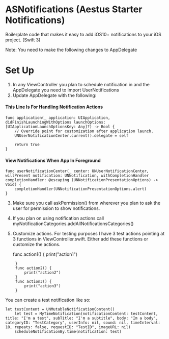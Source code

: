 # ASNotifications (Aestus Starter Notifications)
Boilerplate code that makes it easy to add iOS10+ notifications to your iOS project. (Swift 3)

Note: You need to make the following changes to AppDelegate

# Set Up

1. In any ViewController you plan to schedule notification in and the AppDelegate you need to import UserNotifications
2. Update AppDelegate with the following:

#### This Line Is For Handling Notification Actions
	func application(_ application: UIApplication, didFinishLaunchingWithOptions launchOptions: [UIApplicationLaunchOptionsKey: Any]?) -> Bool {
        // Override point for customization after application launch.
        UNUserNotificationCenter.current().delegate = self
       
        return true
    }
    
#### View Notifications When App In Foreground
    func userNotificationCenter(_ center: UNUserNotificationCenter, willPresent notification: UNNotification, withCompletionHandler completionHandler: @escaping (UNNotificationPresentationOptions) -> Void) {
        completionHandler(UNNotificationPresentationOptions.alert)
    }

3. Make sure you call askPermission() from wherever you plan to ask the user for permission to show notifications.
4. If you plan on using notification actions call        
	myNotificationCategories.addAllNotificationsCategories()
5. Customize actions. For testing purposes I have 3 test actions pointing at 3 functions in ViewController.swift. Either add these functions or customize the actions.

	func action1() {
        	print("action1")
       
    	}
    	func action2() {
        	print("action2")
    	}
    	func action3() {
        	print("action3")
    	}

You can create a test notification like so:

	let testContent = UNMutableNotificationContent()
        let test = MyTimeNotification(notificationContent: testContent, title: "I'm a test", subTitle: "I'm a subtitle", body: "Im a body", categoryID: "TestCategory", userInfo: nil, sound: nil, timeInterval: 10, repeats: false, requestID: "TestID", imageURL: nil)
        scheduleNotificationBy.time(notification: test)

